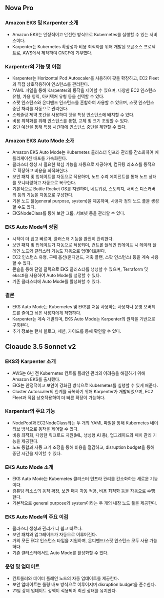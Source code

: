 
## Nova Pro
### Amazon EKS 및 Karpenter 소개
* Amazon EKS는 안정적이고 안전한 방식으로 Kubernetes를 실행할 수 있는 서비스이다.
* Karpenter는 Kubernetes 확장성과 비용 최적화를 위해 개발된 오픈소스 프로젝트로, AWS에서 제작하여 CNCF에 기부했다.

### Karpenter의 기능 및 이점
* Karpenter는 Horizontal Pod Autoscaler를 사용하여 팟을 확장하고, EC2 Fleet과 직접 상호작용하여 인스턴스를 관리한다.
* YAML 파일을 통해 Karpenter의 동작을 제어할 수 있으며, 다양한 EC2 인스턴스 유형, 가용 영역, 아키텍처 유형 등을 선택할 수 있다.
* 스팟 인스턴스와 온디맨드 인스턴스를 혼합하여 사용할 수 있으며, 스팟 인스턴스 중단 처리를 자동으로 관리한다.
* 스케줄링 제약 조건을 사용하여 팟을 특정 인스턴스에 배치할 수 있다.
* 비용 최적화를 위해 인스턴스를 통합, 교체 및 크기 조정할 수 있다.
* 중단 예산을 통해 특정 시간대에 인스턴스 중단을 제한할 수 있다.

### Amazon EKS Auto Mode 소개
* Amazon EKS Auto Mode는 Kubernetes 클러스터 인프라 관리를 간소화하여 애플리케이션 배포를 가속화한다.
* 클러스터 생성 시 필요한 핵심 기능을 자동으로 제공하며, 컴퓨팅 리소스를 동적으로 확장하고 비용을 최적화한다.
* 보안 패치 및 업데이트를 자동으로 적용하며, 노드 수리 에이전트를 통해 노드 상태를 모니터링하고 자동으로 복구한다.
* 기본적으로 Bottle Rocket OS를 지원하며, 네트워킹, 스토리지, 서비스 디스커버리 등의 기능을 자동으로 구성한다.
* 기본 노드 풀(general purpose, system)을 제공하며, 사용자 정의 노드 풀을 생성할 수도 있다.
* EKSNodeClass를 통해 보안 그룹, 서브넷 등을 관리할 수 있다.

### EKS Auto Mode의 장점
* 시작이 더 쉽고 빠르며, 클러스터 기능을 완전히 관리한다.
* 보안 패치 및 업데이트가 자동으로 적용되며, 컨트롤 플레인 업데이트 시 데이터 플레인 노드와 클러스터 기능도 자동으로 업데이트된다.
* EC2 인스턴스 유형, 구매 옵션(온디맨드, 저축 플랜, 스팟 인스턴스) 등을 계속 사용할 수 있다.
* 콘솔을 통해 단일 클릭으로 EKS 클러스터를 생성할 수 있으며, Terraform 및 eksctl을 사용하여 Auto Mode를 설정할 수 있다.
* 기존 클러스터에 Auto Mode를 활성화할 수 있다.

### 결론
* EKS Auto Mode는 Kubernetes 및 EKS를 처음 사용하는 사용자나 운영 오버헤드를 줄이고 싶은 사용자에게 적합하다.
* Karpenter는 계속 개발되며, EKS Auto Mode는 Karpenter의 원칙을 기반으로 구축된다.
* 추가 정보는 런치 블로그, 세션, 가이드를 통해 확인할 수 있다.


## Cloaude 3.5 Sonnet v2
### EKS와 Karpenter 소개
* AWS는 6년 전 Kubernetes 컨트롤 플레인 관리의 어려움을 해결하기 위해 Amazon EKS를 출시했다.
* EKS는 안정적이고 보안이 강화된 방식으로 Kubernetes를 실행할 수 있게 해준다.
* Cluster Autoscaler의 한계를 극복하기 위해 Karpenter가 개발되었으며, EC2 Fleet과 직접 상호작용하여 더 빠른 확장이 가능하다.

### Karpenter의 주요 기능
* NodePool과 EC2NodeClass라는 두 개의 YAML 파일을 통해 Kubernetes 네이티브 방식으로 동작을 제어할 수 있다.
* 비용 최적화, 다양한 워크로드 지원(ML, 생성형 AI 등), 업그레이드와 패치 관리 기능을 제공한다.
* 노드 통합과 자동 크기 조정을 통해 비용을 절감하고, disruption budget을 통해 중단 시간을 제어할 수 있다.

### EKS Auto Mode 소개
* EKS Auto Mode는 Kubernetes 클러스터 인프라 관리를 간소화하는 새로운 기능이다.
* 컴퓨팅 리소스의 동적 확장, 보안 패치 자동 적용, 비용 최적화 등을 자동으로 수행한다.
* 기본적으로 general purpose와 system이라는 두 개의 내장 노드 풀을 제공한다.

### EKS Auto Mode의 주요 이점
* 클러스터 생성과 관리가 더 쉽고 빠르다.
* 보안 패치와 업그레이드가 자동으로 이루어진다.
* 거의 모든 EC2 인스턴스 타입을 지원하며, 온디맨드/스팟 인스턴스 모두 사용 가능하다.
* 기존 클러스터에서도 Auto Mode를 활성화할 수 있다.

### 운영 및 업데이트
* 컨트롤러와 데이터 플레인 노드의 자동 업데이트를 제공한다.
* 보안 업데이트는 롤링 배포 방식으로 이루어지며 disruption budget을 준수한다.
* 21일 강제 업데이트 정책이 적용되어 최신 상태를 유지한다.

